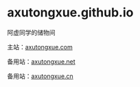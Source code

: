 # axutongxue.github.io
阿虚同学的储物间

主站：[axutongxue.com](https://axutongxue.com/) 

备用站：[axutongxue.net](https://axutongxue.net/)

备用站：[axutongxue.cn](https://www.axutongxue.cn/) 
